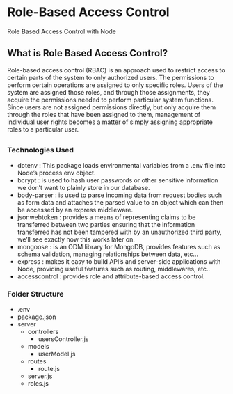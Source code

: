 # Role-Based Access Control
Role Based Access Control with Node

## What is Role Based Access Control?
Role-based access control (RBAC) is an approach used to restrict access to certain parts of the system to only authorized users. 
The permissions to perform certain operations are assigned to only specific roles. 
Users of the system are assigned those roles, and through those assignments, they acquire the permissions needed to perform particular system functions. 
Since users are not assigned permissions directly, but only acquire them through the roles that have been assigned to them, management of 
individual user rights becomes a matter of simply assigning appropriate roles to a particular user.

## <h3>Technologies Used</h3>
- dotenv : This package loads environmental variables from a .env  file into Node’s process.env object.
- bcrypt : is used to hash user passwords or other sensitive information we don’t want to plainly store in our database.
- body-parser : is used to parse incoming data from request bodies such as form data and attaches the parsed value to an object which can then be accessed by an express middleware.
- jsonwebtoken : provides a means of representing claims to be transferred between two parties ensuring that the information transferred has not been tampered with by an unauthorized third party, we’ll see exactly how this works later on.
- mongoose : is an ODM library for MongoDB, provides features such as schema validation, managing relationships between data, etc…
- express : makes it easy to build API’s and server-side applications with Node, providing useful features such as routing, middlewares, etc..
- accesscontrol : provides role and attribute-based access control.

<h3>Folder Structure</h3>
<ul>
  <li> .env
  <li> package.json
  <li> server
  <ul>
    <li> controllers
      <ul>
        <li> usersController.js
      </ul>
    <li> models
      <ul>
        <li> userModel.js
      </ul>
    <li> routes
      <ul>
        <li> route.js
      </ul>
    <li> server.js
    <li> roles.js
  </ul>
</ul>
